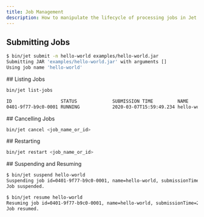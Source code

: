 ```yaml
---
title: Job Management
description: How to manipulate the lifecycle of processing jobs in Jet.
---
```


## Submitting Jobs

```bash
$ bin/jet submit -n hello-world examples/hello-world.jar
Submitting JAR 'examples/hello-world.jar' with arguments []
Using job name 'hello-world'
```

## Listing Jobs

```bash
bin/jet list-jobs
```

```bash
ID                  STATUS             SUBMISSION TIME         NAME
0401-9f77-b9c0-0001 RUNNING            2020-03-07T15:59:49.234 hello-world
```

## Cancelling Jobs

```bash
bin/jet cancel <job_name_or_id>
```

## Restarting

```bash
bin/jet restart <job_name_or_id>
```

## Suspending and Resuming

```bash
$ bin/jet suspend hello-world
Suspending job id=0401-9f77-b9c0-0001, name=hello-world, submissionTime=2020-03-07T15:59:49.234...
Job suspended.
```

```bash
$ bin/jet resume hello-world
Resuming job id=0401-9f77-b9c0-0001, name=hello-world, submissionTime=2020-03-07T15:59:49.234...
Job resumed.
```
